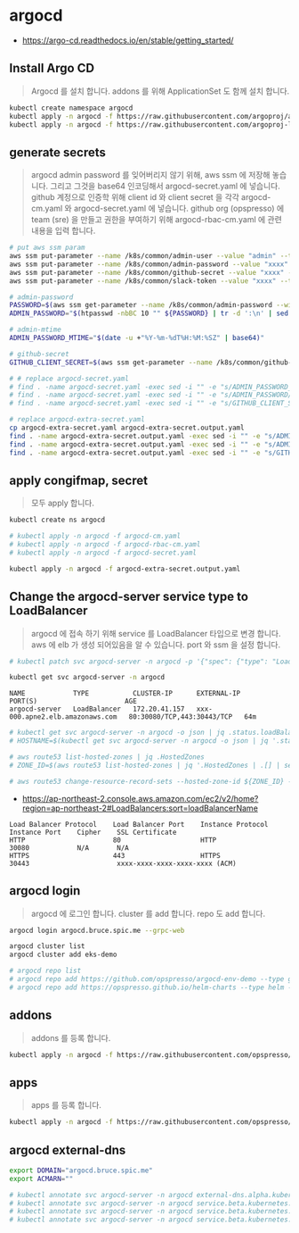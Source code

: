 # argocd

* <https://argo-cd.readthedocs.io/en/stable/getting_started/>

## Install Argo CD

> Argocd 를 설치 합니다.
> addons 를 위해 ApplicationSet 도 함께 설치 합니다.

```bash
kubectl create namespace argocd
kubectl apply -n argocd -f https://raw.githubusercontent.com/argoproj/argo-cd/stable/manifests/install.yaml
kubectl apply -n argocd -f https://raw.githubusercontent.com/argoproj-labs/applicationset/master/manifests/install.yaml
```

## generate secrets

> argocd admin password 를 잊어버리지 않기 위해, aws ssm 에 저장해 놓습니다. 그리고 그것을 base64 인코딩해서 argocd-secret.yaml 에 넣습니다.
> github 계정으로 인증학 위해 client id 와 client secret 을 각각 argocd-cm.yaml 와 argocd-secret.yaml 에 넣습니다.
> github org (opspresso) 에 team (sre) 을 만들고 권한을 부여하기 위해 argocd-rbac-cm.yaml 에 관련 내용을 입력 합니다.

```bash
# put aws ssm param
aws ssm put-parameter --name /k8s/common/admin-user --value "admin" --type SecureString --overwrite | jq .
aws ssm put-parameter --name /k8s/common/admin-password --value "xxxx" --type SecureString --overwrite | jq .
aws ssm put-parameter --name /k8s/common/github-secret --value "xxxx" --type SecureString --overwrite | jq .
aws ssm put-parameter --name /k8s/common/slack-token --value "xxxx" --type SecureString --overwrite | jq .

# admin-password
PASSWORD=$(aws ssm get-parameter --name /k8s/common/admin-password --with-decryption | jq .Parameter.Value -r)
ADMIN_PASSWORD="$(htpasswd -nbBC 10 "" ${PASSWORD} | tr -d ':\n' | sed 's/$2y/$2a/' | base64)"

# admin-mtime
ADMIN_PASSWORD_MTIME="$(date -u +"%Y-%m-%dT%H:%M:%SZ" | base64)"

# github-secret
GITHUB_CLIENT_SECRET=$(aws ssm get-parameter --name /k8s/common/github-secret --with-decryption | jq .Parameter.Value -r | base64)

# # replace argocd-secret.yaml
# find . -name argocd-secret.yaml -exec sed -i "" -e "s/ADMIN_PASSWORD_MTIME/${ADMIN_PASSWORD_MTIME}/g" {} \;
# find . -name argocd-secret.yaml -exec sed -i "" -e "s/ADMIN_PASSWORD/${ADMIN_PASSWORD}/g" {} \;
# find . -name argocd-secret.yaml -exec sed -i "" -e "s/GITHUB_CLIENT_SECRET/${GITHUB_CLIENT_SECRET}/g" {} \;

# replace argocd-extra-secret.yaml
cp argocd-extra-secret.yaml argocd-extra-secret.output.yaml
find . -name argocd-extra-secret.output.yaml -exec sed -i "" -e "s/ADMIN_PASSWORD_MTIME/${ADMIN_PASSWORD_MTIME}/g" {} \;
find . -name argocd-extra-secret.output.yaml -exec sed -i "" -e "s/ADMIN_PASSWORD/${ADMIN_PASSWORD}/g" {} \;
find . -name argocd-extra-secret.output.yaml -exec sed -i "" -e "s/GITHUB_CLIENT_SECRET/${GITHUB_CLIENT_SECRET}/g" {} \;
```

## apply congifmap, secret

> 모두 apply 합니다.

```bash
kubectl create ns argocd

# kubectl apply -n argocd -f argocd-cm.yaml
# kubectl apply -n argocd -f argocd-rbac-cm.yaml
# kubectl apply -n argocd -f argocd-secret.yaml

kubectl apply -n argocd -f argocd-extra-secret.output.yaml
```

## Change the argocd-server service type to LoadBalancer

> argocd 에 접속 하기 위해 service 를 LoadBalancer 타입으로 변경 합니다.
> aws 에 elb 가 생성 되어있음을 알 수 있습니다. port 와 ssm 을 설정 합니다.

```bash
# kubectl patch svc argocd-server -n argocd -p '{"spec": {"type": "LoadBalancer"}}'

kubectl get svc argocd-server -n argocd
```

```
NAME            TYPE           CLUSTER-IP      EXTERNAL-IP                       PORT(S)                      AGE
argocd-server   LoadBalancer   172.20.41.157   xxx-000.apne2.elb.amazonaws.com   80:30080/TCP,443:30443/TCP   64m
```

```bash
# kubectl get svc argocd-server -n argocd -o json | jq .status.loadBalancer
# HOSTNAME=$(kubectl get svc argocd-server -n argocd -o json | jq '.status.loadBalancer.ingress | .[].hostname' -r)

# aws route53 list-hosted-zones | jq .HostedZones
# ZONE_ID=$(aws route53 list-hosted-zones | jq '.HostedZones | .[] | select(.Name=="bruce.spic.me.") | .Id' -r | cut -d'/' -f3)

# aws route53 change-resource-record-sets --hosted-zone-id ${ZONE_ID} --change-batch file://argocd.json
```

* https://ap-northeast-2.console.aws.amazon.com/ec2/v2/home?region=ap-northeast-2#LoadBalancers:sort=loadBalancerName

```
Load Balancer Protocol    Load Balancer Port    Instance Protocol    Instance Port    Cipher    SSL Certificate
HTTP                      80                    HTTP                 30080            N/A       N/A
HTTPS                     443                   HTTPS                30443                      xxxx-xxxx-xxxx-xxxx-xxxx (ACM)
```

## argocd login

> argocd 에 로그인 합니다.
> cluster 를 add 합니다. repo 도 add 합니다.

```bash
argocd login argocd.bruce.spic.me --grpc-web

argocd cluster list
argocd cluster add eks-demo

# argocd repo list
# argocd repo add https://github.com/opspresso/argocd-env-demo --type git --name env-demo
# argocd repo add https://opspresso.github.io/helm-charts --type helm --name opspresso
```

## addons

> addons 를 등록 합니다.

```bash
kubectl apply -n argocd -f https://raw.githubusercontent.com/opspresso/argocd-env-demo/main/addons.yaml
```

## apps

> apps 를 등록 합니다.

```bash
kubectl apply -n argocd -f https://raw.githubusercontent.com/opspresso/argocd-env-demo/main/apps.yaml
```

## argocd external-dns

```bash
export DOMAIN="argocd.bruce.spic.me"
export ACMARN=""

# kubectl annotate svc argocd-server -n argocd external-dns.alpha.kubernetes.io/hostname=${DOMAIN}
# kubectl annotate svc argocd-server -n argocd service.beta.kubernetes.io/aws-load-balancer-backend-protocol=http
# kubectl annotate svc argocd-server -n argocd service.beta.kubernetes.io/aws-load-balancer-ssl-cert=${ACMARN}
# kubectl annotate svc argocd-server -n argocd service.beta.kubernetes.io/aws-load-balancer-ssl-ports=https
```
